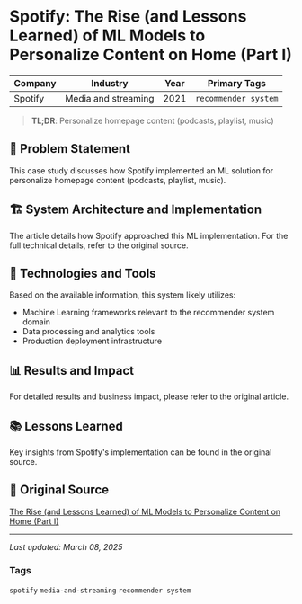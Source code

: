 # Spotify: The Rise (and Lessons Learned) of ML Models to Personalize Content on Home (Part I)

| Company | Industry | Year | Primary Tags | 
|---------|----------|------|--------------|
| Spotify | Media and streaming | 2021 | `recommender system` |

> **TL;DR**: Personalize homepage content (podcasts, playlist, music)

## 📝 Problem Statement

This case study discusses how Spotify implemented an ML solution for personalize homepage content (podcasts, playlist, music).

## 🏗️ System Architecture and Implementation

The article details how Spotify approached this ML implementation. For the full technical details, refer to the original source.

## 🔧 Technologies and Tools

Based on the available information, this system likely utilizes:

- Machine Learning frameworks relevant to the recommender system domain
- Data processing and analytics tools
- Production deployment infrastructure

## 📊 Results and Impact

For detailed results and business impact, please refer to the original article.

## 📚 Lessons Learned

Key insights from Spotify's implementation can be found in the original source.

## 🔗 Original Source

[The Rise (and Lessons Learned) of ML Models to Personalize Content on Home (Part I)](https://engineering.atspotify.com/2021/11/the-rise-and-lessons-learned-of-ml-models-to-personalize-content-on-home-part-i/)

---

*Last updated: March 08, 2025*

### Tags

`spotify` `media-and-streaming` `recommender system`
